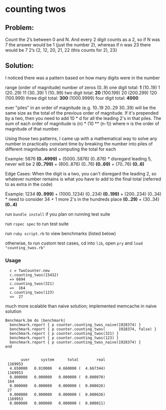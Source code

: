 # counting twos

## Problem: 
Count the 2’s between 0 and N.  And every 2 digit counts as a 2, so if N was 7 
the answer would be 1 (just the number 2), whereas if n was 23 there would be 7 2’s 
{2, 12, 20, 21, 22 (this counts for 2), 23}

## Solution:

I noticed there was a pattern based on how many digits were in the number 

range (order of magnitude)    number of zeros
(0..9)   one digit total:     **1**
(10..19)                      1
(20..29)                      11
(30..39)                      1
(10..99) two digit total:     **20**
(100.199)                     20
(200.299)                     120
(100.999) three digit total:  **300**
(1000.9999) four digit total: **4000**

ever "piles" in an order of magnitude (e.g. 10..19 20..29 30..39) will be the same
size as the total of the previous order of magnitude. If it's prepended by a two,
then you need to add 10 * d for all the leading 2's in that piles. The sum of each
order of magnitude is (n) * (10 ** (n-1)) where n is the order of magnitude of that
number. 

Using those two patterns, I came up with a mathematical way to solve any number 
in practically constant time by breaking the number into piles of different magnitudes
and computing the total for each

Example:  5876
          **(0..4999)** + (5000..5876)
                      (0..876)  * disregard leading 5, never will be 2
                      **(0..799)** + (800..876)
                                 (0..76)
                                 **(0..69)** + (70..76)
                                           **(0..6)**

Edge Cases: When the digit is a two, you can't disregard the leading 2, so whatever 
number remains is what you have to add to the final total (referred to as extra in the code)

Example: 1234
          **(0..999)** + (1000..1234)
                         (0..234)
                         **(0..199)** + (200..234)
                                    (0..34) * need to consider 34 + 1 more 2's in the hundreds place
                                    **(0..29)** + (30..34)
                                              **(0..4)**




run ```bundle install``` if you plan on running test suite

run ```rspec spec``` to run test suite

run ```ruby script.rb``` to view benchmarks (listed below)

otherwise, to run custom test cases, cd into ```lib```, open ```pry``` and ```load "counting_twos.rb"```

### Usage

```
  c = TwoCounter.new
  c.counting_twos(15432)
  => 6694
  c.counting_twos(321)
  =>  164
  c.counting_twos(123)
  =>  27
```

much more scalable than naive solution; implemented memcache in naive solution

```
Benchmark.bm do |benchmark|
  benchmark.report { p counter.counting_twos_naive(1928374) }
  benchmark.report { p counter.counting_twos(      1928374, false) }
  benchmark.report { p counter.counting_twos(321) }
  benchmark.report { p counter.counting_twos(123) }
  benchmark.report { p counter.counting_twos_naive(1928374) }
end


       user     system      total        real
 1169953
  4.650000   0.010000   4.660000 (  4.667344)
 1169953
  0.000000   0.000000   0.000000 (  0.000070)
 164
  0.000000   0.000000   0.000000 (  0.000026)
 27
  0.000000   0.000000   0.000000 (  0.000026)
 1169953
  0.000000   0.000000   0.000000 (  0.000011)
```